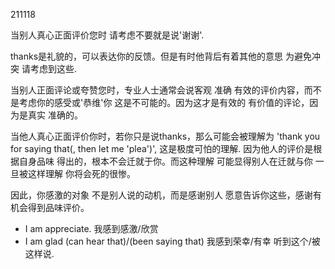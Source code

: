 
211118

当别人真心正面评价您时 请考虑不要就是说'谢谢'.


thanks是礼貌的，可以表达你的反馈。但是有时他背后有着其他的意思 为避免冲突 请考虑到这些.

当别人正面评论或夸赞您时，专业人士通常会说客观 准确 有效的评价内容，而不是考虑你的感受或'恭维'你 这是不可能的。因为这才是有效的 有价值的评论，因为是真实 准确的。

当他人真心正面评价你时，若你只是说thanks，那么可能会被理解为 'thank you for saying that(, then let me 'plea')', 这是极度可怕的理解. 因为他人的评价是根据自身品味 得出的，根本不会迁就于你。而这种理解 可能显得别人在迁就与你 一旦被这样理解 你将会死的很惨。

因此，你感激的对象 不是别人说的动机，而是感谢别人 愿意告诉你这些，感谢有机会得到品味评价。
- I am appreciate.  我感到感激/欣赏
- I am glad (can hear that)/(been saying that)  我感到荣幸/有幸 听到这个/被这样说.
